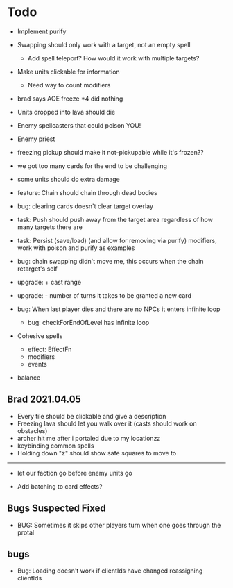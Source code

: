 # Todo

- Implement purify
- Swapping should only work with a target, not an empty spell
  - Add spell teleport? How would it work with multiple targets?
- Make units clickable for information
  - Need way to count modifiers
- brad says AOE freeze \*4 did nothing
- Units dropped into lava should die
- Enemy spellcasters that could poison YOU!
- Enemy priest
- freezing pickup should make it not-pickupable while it's frozen??
- we got too many cards for the end to be challenging
- some units should do extra damage
- feature: Chain should chain through dead bodies
- bug: clearing cards doesn't clear target overlay
- task: Push should push away from the target area regardless of how many targets there are
- task: Persist (save/load) (and allow for removing via purify) modifiers, work with poison and purify as examples
- bug: chain swapping didn't move me, this occurs when the chain retarget's self
- upgrade: + cast range
- upgrade: - number of turns it takes to be granted a new card
- bug: When last player dies and there are no NPCs it enters infinite loop

  - bug: checkForEndOfLevel has infinite loop

- Cohesive spells
  - effect: EffectFn
  - modifiers
  - events
- balance

## Brad 2021.04.05

- Every tile should be clickable and give a description
- Freezing lava should let you walk over it (casts should work on obstacles)
- archer hit me after i portaled due to my locationzz
- keybinding common spells
- Holding down "z" should show safe squares to move to

---

- let our faction go before enemy units go

- Add batching to card effects?

## Bugs Suspected Fixed

- BUG: Sometimes it skips other players turn when one goes through the protal

## bugs

- Bug: Loading doesn't work if clientIds have changed reassigning clientIds
